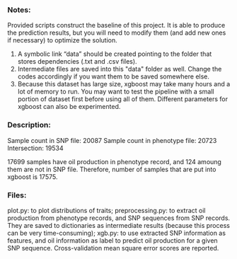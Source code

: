 ### Notes:
Provided scripts construct the baseline of this project. It is able to produce the prediction results, but you will need to modify them (and add new ones if necessary) to optimize the solution.
1. A symbolic link “data” should be created pointing to the folder that stores dependencies (.txt and .csv files). 
3. Intermediate files are saved into this "data" folder as well. Change the codes accordingly if you want them to be saved somewhere else.
4. Because this dataset has large size, xgboost may take many hours and a lot of memory to run. You may want to test the pipeline with a small portion of dataset first before using all of them. Different parameters for xgboost can also be experimented. 

### Description:
Sample count in SNP file: 20087
Sample count in phenotype file: 20723
Intersection: 19534

17699 samples have oil production in phenotype record, and 124 amoung them are not in SNP file. Therefore, number of samples that are put into xgboost is 17575.

### Files:
plot.py: to plot distributions of traits;
preprocessing.py: to extract oil production from phenotype records, and SNP sequences from SNP records. They are saved to dictionaries as intermediate results  (because this process can be very time-consuming);
xgb.py: to use extracted SNP information as features, and oil information as label to predict oil production for a given SNP sequence. Cross-validation mean square error scores are reported.
